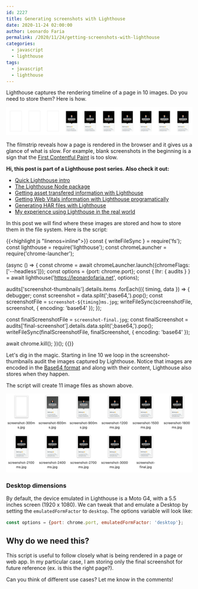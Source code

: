 ```yaml
---
id: 2227
title: Generating screenshots with Lighthouse
date: 2020-11-24 02:00:00
author: Leonardo Faria
permalink: /2020/11/24/getting-screenshots-with-lighthouse
categories:
  - javascript
  - lighthouse
tags:
  - javascript
  - lighthouse
---
```


Lighthouse captures the rendering timeline of a page in 10 images. Do you need to store them? Here is how.

![Lighthouse screenshots](/wp-content/uploads/2020/11/lighthouse-screenshots.jpg)

The filmstrip reveals how a page is rendered in the browser and it gives us a glance of what is slow. For example, blank screenshots in the beginning is a sign that the [First Contentful Paint](https://web.dev/fcp/) is too slow. 

<div class="my-10 p-4 border border-gray-6 rounded-md bg-white">
<strong>Hi, this post is part of a Lighthouse post series. Also check it out:</strong>

<ul>
<li><a href="/2020/11/24/the-undocumented-lighthouse-guide#quick-lighthouse-intro">Quick Lighthouse intro</a></li>
<li><a href="/2020/11/24/the-undocumented-lighthouse-guide#the-lighthouse-node-package">The Lighthouse Node package</a></li>
<li><a href="/2020/11/24/getting-asset-transfered-information-with-lighthouse/">Getting asset transfered information with Lighthouse</a></li>
<li><a href="/2020/11/24/getting-web-vitals-information-with-lighthouse/">Getting Web Vitals information with Lighthouse programatically</a></li>
<li><a href="/2020/11/24/creating-har-files-with-lighthouse/">Generating HAR files with Lighthouse</a></li>
<li><a href="/2020/11/24/my-experience-using-lighthouse-in-the-real-world/">My experience using Lighthouse in the real world</a></li>
</ul>
</div>

In this post we will find where these images are stored and how to store them in the file system. Here is the script: 

{{<highlight js "linenos=inline">}}
const { writeFileSync } = require('fs');
const lighthouse = require('lighthouse');
const chromeLauncher = require('chrome-launcher');

(async () => {
  const chrome = await chromeLauncher.launch({chromeFlags: ['--headless']});
  const options = {port: chrome.port};
  const { lhr: { audits } } = await lighthouse('https://leonardofaria.net', options);

  audits['screenshot-thumbnails'].details.items
    .forEach(({ timing, data }) => {
      debugger;
      const screenshot = data.split(';base64,').pop();
      const screenshotFile = `screenshot-${timing}ms.jpg`;
      writeFileSync(screenshotFile, screenshot, { encoding: 'base64' });
    });

  const finalScreenshotFile = `screenshot-final.jpg`;
  const finalScreenshot = audits['final-screenshot'].details.data.split(';base64,').pop();
  writeFileSync(finalScreenshotFile, finalScreenshot, { encoding: 'base64' });

  await chrome.kill();
})();
{{</highlight>}}

Let's dig in the magic. Starting in line 10 we loop in the screenshot-thumbnails audit the images captured by Lighthouse. Notice that images are encoded in the [Base64 format](https://en.wikipedia.org/wiki/Base64) and along with their content, Lighthouse also stores when they happen. 

The script will create 11 image files as shown above.

![Screenshots created by Lighthouse](/wp-content/uploads/2020/11/lighthouse-screenshots-finder.jpg)

### Desktop dimensions

By default, the device emulated in Lighthouse is a Moto G4, with a 5.5 inches screen (1920 x 1080). We can tweak that and emulate a Desktop by setting the `emulatedFormFactor` to `desktop`. The options variable will look like: 

```js
const options = {port: chrome.port, emulatedFormFactor: 'desktop'};
```

## Why do we need this? 

This script is useful to follow closely what is being rendered in a page or web app. In my particular case, I am storing only the final screenshot for future reference (ex. is this the right page?).

Can you think of different use cases? Let me know in the comments!
